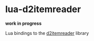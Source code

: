 lua-d2itemreader
================

**work in progress**

Lua bindings to the [d2itemreader](https://github.com/squeek502/d2itemreader) library
